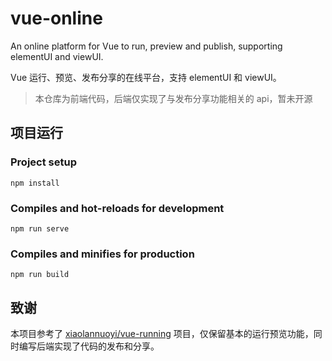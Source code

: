 # vue-online

An online platform for Vue to run, preview and publish, supporting elementUI and viewUI. 

Vue 运行、预览、发布分享的在线平台，支持 elementUI 和 viewUI。

> 本仓库为前端代码，后端仅实现了与发布分享功能相关的 api，暂未开源

## 项目运行

### Project setup
```
npm install
```

### Compiles and hot-reloads for development
```
npm run serve
```

### Compiles and minifies for production
```
npm run build
```

## 致谢

本项目参考了 <a href="https://github.com/xiaolannuoyi/vue-running" target="_blank">xiaolannuoyi/vue-running</a> 项目，仅保留基本的运行预览功能，同时编写后端实现了代码的发布和分享。
